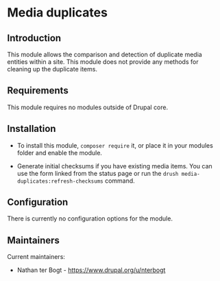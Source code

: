 # Media duplicates

## Introduction

This module allows the comparison and detection of duplicate media entities
within a site. This module does not provide any methods for cleaning up the 
duplicate items.


## Requirements

This module requires no modules outside of Drupal core.


## Installation

* To install this module, `composer require` it, or  place it in your modules
  folder and enable the module.

* Generate initial checksums if you have existing media items. You can use the form linked from the status page or run 
  the `drush media-duplicates:refresh-checksums` command.


## Configuration

There is currently no configuration options for the module.


## Maintainers

Current maintainers:

* Nathan ter Bogt - https://www.drupal.org/u/nterbogt
